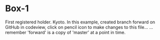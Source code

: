 # Box-1
First registered holder.  Kyoto.
In this example, created branch forward on GitHub in codeview, click on pencil icon to make changes to this file...
... remember 'forward' is a copy of 'master' at a point in time.
